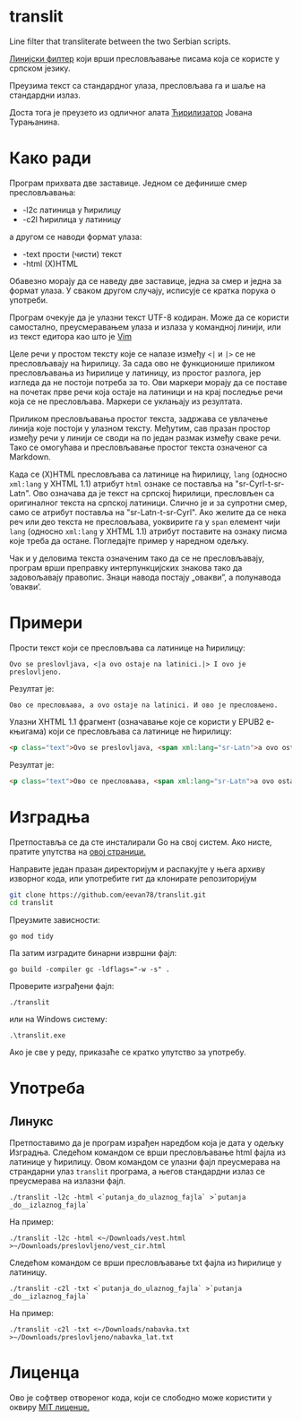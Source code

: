# translit
Line filter that transliterate between the two Serbian scripts.

[Линијски филтер](https://en.wikipedia.org/wiki/Filter_(software)) који врши пресловљавање писама која се користе у српском језику.

Преузима текст са стандардног улаза, пресловљава га и шаље на стандардни излаз.

Доста тога је преузето из одличног алата [Ћирилизатор](https://github.com/turanjanin/cirilizator) Јована Турањанина.

# Како ради
Програм прихвата две заставице. Једнoм се дефинише смер пресловљавања:
* -l2c латиница у ћирилицу
* -c2l ћирилица у латиницу

а другом се наводи формат улаза:
* -text прости (чисти) текст
* -html (X)HTML

Обавезно морају да се наведу две заставице, једна за смер и једна за формат улаза. У сваком другом случају, исписује се кратка порука о употреби.

Програм очекује да је улазни текст UTF-8 кодиран. Може да се користи самостално, преусмеравањем улаза и излаза у командној линији, или из текст
едитора као што је [Vim](https://en.wikipedia.org/wiki/Vim_(text_editor))

Целе речи у простом тексту које се налазе између `<|` и `|>` се не пресловљавају на ћирилицу. За сада ово не функционише приликом пресловљавања
из ћирилице у латиницу, из простог разлога, јер изгледа да не постоји потреба за то. Ови маркери морају да се поставе на почетак прве речи која
остаје на латиници и на крај последње речи која се не пресловљава. Маркери се уклањају из резултата.

Приликом пресловљавања простог текста, задржава се увлачење линија које постоји у улазном тексту. Међутим, сав празан простор између речи у
линији се своди на по један размак између сваке речи. Тако се омогућава и пресловљавање простог текста означеног са Markdown.
 
Када се (X)HTML пресловљава са латинице на ћирилицу, `lang` (односно `xml:lang` у XHTML 1.1) атрибут `html` ознаке се поставља на "sr-Cyrl-t-sr-Latn".
Ово означава да је текст на српској ћирилици, пресловљен са оригиналног текста на српској латиници. Слично је и за супротни смер, само се
атрибут поставља на "sr-Latn-t-sr-Cyrl". Ако желите да се нека реч или део текста не пресловљава, уоквирите га у `span` елемент чији `lang`
(односно `xml:lang` у XHTML 1.1) атрибут поставите на ознаку писма које треба да остане. Погледајте пример у наредном одељку.

Чак и у деловима текста означеним тако да се не пресловљавају, програм врши преправку интерпункцијских знакова тако да задовољавају правопис.
Знаци навода постају „овакви”, а полунавода ’овакви’.

# Примери
Прости текст који се пресловљава са латинице на ћирилицу:
```
Ovo se preslovljava, <|a ovo ostaje na latinici.|> I ovo je preslovljeno.
```
Резултат је:
```
Ово се пресловљава, a ovo ostaje na latinici. И ово је пресловљено.
```
Улазни XHTML 1.1 фрагмент (означавање које се користи у EPUB2 е-књигама) који се пресловљава са латинице не ћирилицу:
```html
<p class="text">Ovo se preslovljava, <span xml:lang="sr-Latn">a ovo ostaje na latinici.</span> I ovo je preslovljeno.</p>
```
Резултат је:
```html
<p class="text">Ово се пресловљава, <span xml:lang="sr-Latn">a ovo ostaje na latinici.</span> И ово је пресловљено.</p>
```

# Изградња
Претпоставља се да сте инсталирали Go на свој систем. Ако нисте, пратите упутства на [овој страници.](https://go.dev/doc/install)

Направите један празан директоријум и распакујте у њега архиву изворног кода, или употребите гит да клонирате репозиторијум

```sh
git clone https://github.com/eevan78/translit.git
cd translit
```

Преузмите зависности:

```
go mod tidy
```

Па затим изградите бинарни извршни фајл:

```
go build -compiler gc -ldflags="-w -s" .
```

Проверите изграђени фајл:

```
./translit
```
или на Windows систему:
```
.\translit.exe
```
Ако је све у реду, приказаће се кратко упутство за употребу.

# Употреба

## Линукс

Претпоставимо да je програм израђен наредбом која је дата у одељку Изградња. Следећом командом се врши пресловљавање html фајла из латинице у ћирилицу. Овом командом се улазни фајл преусмерава на страндарни улаз `translit` програма, а његов стандардни излаз се преусмерава на излазни фајл.
```
./translit -l2c -html <`putanja_do_ulaznog_fajla` >`putanja _do__izlaznog_fajla`
```
На пример:
```
./translit -l2c -html <~/Downloads/vest.html >~/Downloads/preslovljeno/vest_cir.html
```
Следећом командом се врши пресловљавање txt фајла из ћирилице у латиницу.
```
./translit -c2l -txt <`putanja_do_ulaznog_fajla` >`putanja _do__izlaznog_fajla`
```
На пример:
```
./translit -c2l -txt <~/Downloads/nabavka.txt >~/Downloads/preslovljeno/nabavka_lat.txt
```

# Лиценца
Ово је софтвер отвореног кода, који се слободно може користити у оквиру [MIT лиценце.](https://github.com/eevan78/translit/blob/main/LICENSE.md)
